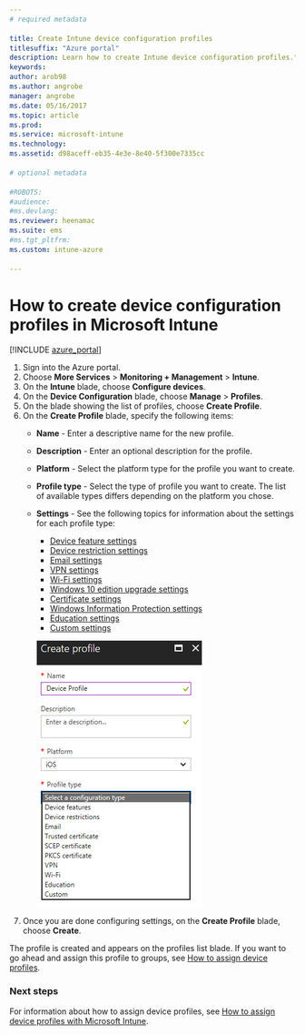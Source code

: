 ```yaml
---
# required metadata

title: Create Intune device configuration profiles
titlesuffix: "Azure portal"
description: Learn how to create Intune device configuration profiles."
keywords:
author: arob98
ms.author: angrobe
manager: angrobe
ms.date: 05/16/2017
ms.topic: article
ms.prod:
ms.service: microsoft-intune
ms.technology:
ms.assetid: d98aceff-eb35-4e3e-8e40-5f300e7335cc

# optional metadata

#ROBOTS:
#audience:
#ms.devlang:
ms.reviewer: heenamac
ms.suite: ems
#ms.tgt_pltfrm:
ms.custom: intune-azure

---
```


# How to create device configuration profiles in Microsoft Intune

[!INCLUDE [azure_portal](./includes/azure_portal.md)]

1. Sign into the Azure portal.
2. Choose **More Services** > **Monitoring + Management** > **Intune**.
3. On the **Intune** blade, choose **Configure devices**.
4. On the **Device Configuration** blade, choose **Manage** > **Profiles**.
5. On the blade showing the list of profiles, choose **Create Profile**.
6. On the **Create Profile** blade, specify the following items:
   - **Name** - Enter a descriptive name for the new profile.
   - **Description** -  Enter an optional description for the profile.
   - **Platform** -  Select the platform type for the profile you want to create.
   - **Profile type** - Select the type of profile you want to create. The list of available types differs depending on the platform you chose.
   - **Settings** - See the following topics for information about the settings for each profile type:
       -  [Device feature settings](device-features-configure.md)
       -  [Device restriction settings](device-restrictions-configure.md)
       -  [Email settings](email-settings-configure.md)
       -  [VPN settings](vpn-settings-configure.md)
       -  [Wi-Fi settings](wi-fi-settings-configure.md)
       -  [Windows 10 edition upgrade settings](edition-upgrade-configure-windows-10.md)
       -  [Certificate settings](certificates-configure.md)
       -  [Windows Information Protection settings](windows-information-protection-configure.md)
       -  [Education settings](education-settings-configure.md)
       -  [Custom settings](custom-settings-configure.md)

     ![Create device profile](./media/create-device-profile.png)
7. Once you are done configuring settings, on the **Create Profile** blade, choose **Create**.

The profile is created and appears on the profiles list blade.
If you want to go ahead and assign this profile to groups, see [How to assign device profiles](device-profile-assign.md).


### Next steps
For information about how to assign device profiles, see [How to assign device profiles with Microsoft Intune](device-profile-assign.md).
